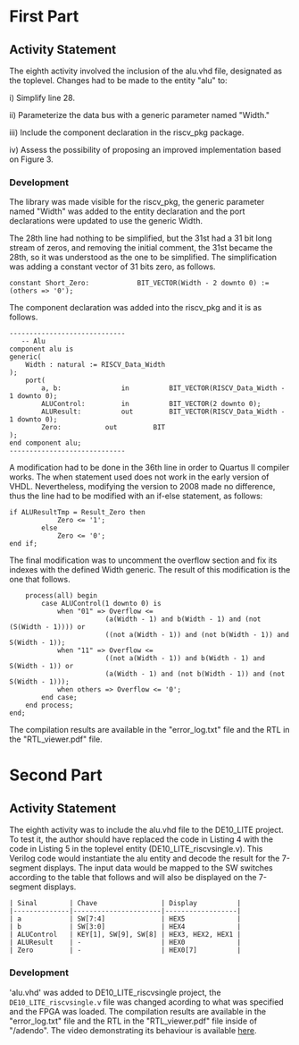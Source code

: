# First Part

## Activity Statement 

The eighth activity involved the inclusion of the alu.vhd file, designated as the toplevel. Changes had to be made to the entity "alu" to:

i) Simplify line 28.

ii) Parameterize the data bus with a generic parameter named "Width."

iii) Include the component declaration in the riscv_pkg package.

iv) Assess the possibility of proposing an improved implementation based on Figure 3.

### Development 

The library was made visible for the riscv_pkg, the generic parameter named "Width" was added to the entity declaration and the port declarations were updated to use the generic Width.

The 28th line had nothing to be simplified, but the 31st had a 31 bit long stream of zeros, and removing the initial comment, the 31st became the 28th, so it was understood as the one to be simplified. The simplification was adding a constant vector of 31 bits zero, as follows.

```
constant Short_Zero: 			BIT_VECTOR(Width - 2 downto 0) := (others => '0');
```

The component declaration was added into the riscv_pkg and it is as follows. 

```
-----------------------------
   -- Alu
component alu is
generic(
  	Width : natural := RISCV_Data_Width
);
   	port(
		a, b:           	in          BIT_VECTOR(RISCV_Data_Width - 1 downto 0);
		ALUControl:     	in          BIT_VECTOR(2 downto 0);
		ALUResult:      	out         BIT_VECTOR(RISCV_Data_Width - 1 downto 0);
		Zero: 			out 	    BIT
);
end component alu;
-----------------------------
```

A modification had to be done in the 36th line in order to Quartus II compiler works. The when statement used does not work in the early version of VHDL. Nevertheless, modifying the version to 2008 made no difference, thus the line had to be modified with an if-else statement, as follows:

```
if ALUResultTmp = Result_Zero then 
			Zero <= '1';
		else 
			Zero <= '0';
end if;
```

The final modification was to uncomment the overflow section and fix its indexes with the defined Width generic. The result of this modification is the one that follows.

```
	process(all) begin
		case ALUControl(1 downto 0) is
			when "01" => Overflow <=
						(a(Width - 1) and b(Width - 1) and (not (S(Width - 1)))) or
						((not a(Width - 1)) and (not b(Width - 1)) and S(Width - 1));
			when "11" => Overflow <=
						((not a(Width - 1)) and b(Width - 1) and S(Width - 1)) or
						(a(Width - 1) and (not b(Width - 1)) and (not S(Width - 1)));
			when others => Overflow <= '0';
		end case;
	end process;
end;
```

The compilation results are available in the "error_log.txt" file and the RTL in the "RTL_viewer.pdf" file.

# Second Part

## Activity Statement 

The eighth activity was to include the alu.vhd file to the DE10_LITE project. To test it, the author should have replaced the code in Listing 4 with the code in Listing 5 in the toplevel entity (DE10_LITE_riscvsingle.v). This Verilog code would instantiate the alu entity and decode the result for the 7-segment displays. The input data would be mapped to the SW switches according to the table that follows and will also be displayed on the 7-segment displays.

```
| Sinal        | Chave                | Display          |
|--------------|----------------------|------------------|
| a            | SW[7:4]              | HEX5             |
| b            | SW[3:0]              | HEX4             |
| ALUControl   | KEY[1], SW[9], SW[8] | HEX3, HEX2, HEX1 |
| ALUResult    | -                    | HEX0             |
| Zero         | -                    | HEX0[7]          |
```

### Development 

'alu.vhd' was added to DE10_LITE_riscvsingle project, the `DE10_LITE_riscvsingle.v` file was changed acording to what was specified and the FPGA was loaded. The compilation results are available in the "error_log.txt" file and the RTL in the "RTL_viewer.pdf" file inside of "/adendo". The video demonstrating its behaviour is available [here].

<!-- REFERENCES -->

[here]: https://drive.google.com/file/d/1qUKrhmSHwR3LY6yx2emO8SUkD2Ss_CQx/view?usp=share_link
